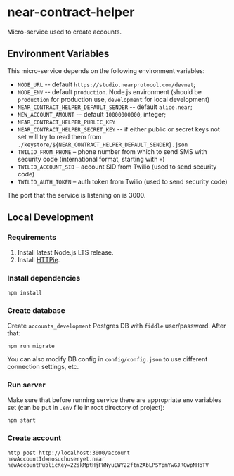 # near-contract-helper
Micro-service used to create accounts.

## Environment Variables
This micro-service depends on the following environment variables:
* `NODE_URL` -- default `https://studio.nearprotocol.com/devnet`;
* `NODE_ENV` -- default `production`. Node.js environment (should be `production` for production use, `development` for local development)
* `NEAR_CONTRACT_HELPER_DEFAULT_SENDER` -- default `alice.near`;
* `NEW_ACCOUNT_AMOUNT` -- default `10000000000`, integer;
* `NEAR_CONTRACT_HELPER_PUBLIC_KEY`
* `NEAR_CONTRACT_HELPER_SECRET_KEY` -- if either public or secret keys not set will try to read them from 
    `./keystore/${NEAR_CONTRACT_HELPER_DEFAULT_SENDER}.json`
* `TWILIO_FROM_PHONE` – phone number from which to send SMS with security code (international format, starting with `+`)
* `TWILIO_ACCOUNT_SID` – account SID from Twilio (used to send security code)
* `TWILIO_AUTH_TOKEN` – auth token from Twilio (used to send security code)

The port that the service is listening on is 3000.

## Local Development

### Requirements

1) Install latest Node.js LTS release.
2) Install [HTTPie](http://httpie.org/).

### Install dependencies

```
npm install
```

### Create database

Create `accounts_development` Postgres DB with `fiddle` user/password.
After that:

```
npm run migrate
```

You can also modify DB config in `config/config.json` to use different connection settings, etc.

### Run server

Make sure that before running service there are appropriate env variables set (can be put in  `.env` file in root directory of project):

```
npm start
```

### Create account
```
http post http://localhost:3000/account newAccountId=nosuchuseryet.near newAccountPublicKey=22skMptHjFWNyuEWY22ftn2AbLPSYpmYwGJRGwpNHbTV
```

